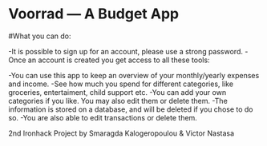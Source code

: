 # Voorrad — A Budget App

#What you can do:

-It is possible to sign up for an account, please use a strong password.
-Once an account is created you get access to all these tools:

-You can use this app to keep an overview of your monthly/yearly expenses and income.
-See how much you spend for different categories, like groceries, entertaiment, child support etc.
-You can add your own categories if you like. You may also edit them or delete them.
-The information is stored on a database, and will be deleted if you chose to do so.
-You are also able to edit transactions or delete them.

2nd Ironhack Project
by Smaragda Kalogeropoulou & Victor Nastasa
